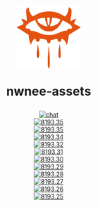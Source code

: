 <h1 align="center">
  <img src="https://raw.githubusercontent.com/nwn-rs/.github/main/profile/assets/logo/icon.svg" width="150"/>

  nwnee-assets
</h1>

<div align="center">
    <!-- Discord -->
    <a href="https://discord.gg/VChctxJCMM">
        <img src="https://img.shields.io/discord/721439329079263232.svg?colorB=7289DA&label=Discord&logo=Discord&logoColor=7289DA&style=flat-square"
        alt="chat" />
    </a>
    </br>
    <a href="https://github.com/nwn-rs/nwnee-assets/releases/tag/release%2Fbuild8193.36">
        <img alt="8193.35" src="https://img.shields.io/github/downloads/nwn-rs/nwnee-assets/release/build8193.36/total">
    </a>
    </br>
    <a href="https://github.com/nwn-rs/nwnee-assets/releases/tag/release%2Fbuild8193.35">
        <img alt="8193.35" src="https://img.shields.io/github/downloads/nwn-rs/nwnee-assets/release/build8193.35/total">
    </a>
    </br>
    <a href="https://github.com/nwn-rs/nwnee-assets/releases/tag/release%2Fbuild8193.34">
        <img alt="8193.34" src="https://img.shields.io/github/downloads/nwn-rs/nwnee-assets/release/build8193.34/total">
    </a>
    </br>
    <a href="https://github.com/nwn-rs/nwnee-assets/releases/tag/release%2Fbuild8193.32">
        <img alt="8193.32" src="https://img.shields.io/github/downloads/nwn-rs/nwnee-assets/release/build8193.32/total">
    </a>
    </br>
    <a href="https://github.com/nwn-rs/nwnee-assets/releases/tag/release%2Fbuild8193.31">
        <img alt="8193.31" src="https://img.shields.io/github/downloads/nwn-rs/nwnee-assets/release/build8193.31/total">
    </a>
    </br>
    <a href="https://github.com/nwn-rs/nwnee-assets/releases/tag/release%2Fbuild8193.30">
        <img alt="8193.30" src="https://img.shields.io/github/downloads/nwn-rs/nwnee-assets/release/build8193.30/total">
    </a>
    </br>
    <a href="https://github.com/nwn-rs/nwnee-assets/releases/tag/release%2Fbuild8193.29">
        <img alt="8193.29" src="https://img.shields.io/github/downloads/nwn-rs/nwnee-assets/release/build8193.29/total">
    </a>
    </br>
    <a href="https://github.com/nwn-rs/nwnee-assets/releases/tag/release%2Fbuild8193.28">
        <img alt="8193.28" src="https://img.shields.io/github/downloads/nwn-rs/nwnee-assets/release/build8193.28/total">
    </a>
    </br>
    <a href="https://github.com/nwn-rs/nwnee-assets/releases/tag/release%2Fbuild8193.27">
        <img alt="8193.27" src="https://img.shields.io/github/downloads/nwn-rs/nwnee-assets/release/build8193.27/total">
    </a>
    </br>
    <a href="https://github.com/nwn-rs/nwnee-assets/releases/tag/release%2Fbuild8193.26">
        <img alt="8193.26" src="https://img.shields.io/github/downloads/nwn-rs/nwnee-assets/release/build8193.26/total">
    </a>
    </br>
    <a href="https://github.com/nwn-rs/nwnee-assets/releases/tag/release%2Fbuild8193.25">
        <img alt="8193.25" src="https://img.shields.io/github/downloads/nwn-rs/nwnee-assets/release/build8193.25/total">
    </a>
</div>
